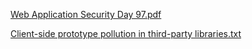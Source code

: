 [Web Application Security Day 97.pdf](https://github.com/fengsujie/Web-Application-Security-Day-97/files/10147823/Web.Application.Security.Day.97.pdf)





[Client-side prototype pollution in third-party libraries.txt](https://github.com/fengsujie/Web-Application-Security-Day-97/files/10147824/Client-side.prototype.pollution.in.third-party.libraries.txt)
